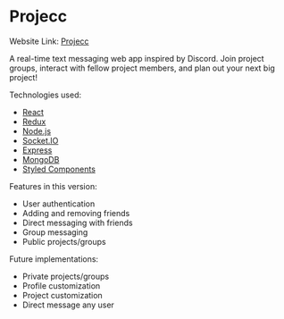 # Projecc

Website Link: [Projecc](https://projecc-afu.herokuapp.com/)

A real-time text messaging web app inspired by Discord. Join project groups, interact with fellow project members, and plan out your next big project!

Technologies used:

- [React](https://reactjs.org/)
- [Redux](https://redux.js.org/)
- [Node.js](https://nodejs.org/en/)
- [Socket.IO](https://socket.io/)
- [Express](https://expressjs.com/)
- [MongoDB](https://www.mongodb.com/)
- [Styled Components](https://styled-components.com/)

Features in this version:

- User authentication
- Adding and removing friends
- Direct messaging with friends
- Group messaging
- Public projects/groups

Future implementations:

- Private projects/groups
- Profile customization
- Project customization
- Direct message any user

